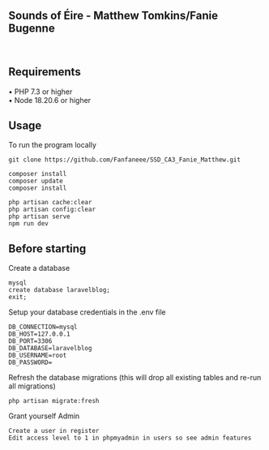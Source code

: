 ## Sounds of Éire - Matthew Tomkins/Fanie Bugenne
```


```

## Requirements
•	PHP 7.3 or higher <br>
•	Node 18.20.6 or higher <br>

## Usage <br>
To run the program locally <br>
```
git clone https://github.com/Fanfaneee/SSD_CA3_Fanie_Matthew.git

composer install
composer update
composer install

php artisan cache:clear 
php artisan config:clear
php artisan serve
npm run dev
```

## Before starting <br>
Create a database <br>
```
mysql
create database laravelblog;
exit;
```

Setup your database credentials in the .env file <br>
```
DB_CONNECTION=mysql
DB_HOST=127.0.0.1
DB_PORT=3306
DB_DATABASE=laravelblog
DB_USERNAME=root
DB_PASSWORD=
```

Refresh the database migrations (this will drop all existing tables and re-run all migrations)
```
php artisan migrate:fresh
```

Grant yourself Admin
```
Create a user in register
Edit access level to 1 in phpmyadmin in users so see admin features
```
